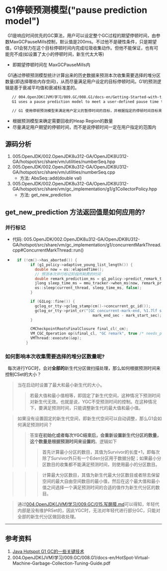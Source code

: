 # G1停顿预测模型("pause prediction model")
&nbsp;&nbsp;G1是响应时间优先的GC算法，用户可以设定整个GC过程的期望停顿时间，由参数MaxGCPauseMills控制，默认值是200ms。不过他不是硬性条件，只是期望值，G1会努力在这个目标停顿时间内完成垃圾收集动作。但他不能保证，也有可能完不成(如设置了太小的停顿时间，新生代太大等)
- 即期望停顿时间在 MaxGCPauseMills内

&nbsp;&nbsp;G1通过停顿预测模型统计计算出来的历史数据来预测本次收集需要选择的堆分区数量(即选择哪些内存空间)，从而尽量满足用户设定的目标停顿时间。G1的预测逻辑是基于衰减平均值和衰减标准差的。
```txt
   // 004.OpenJDK(JVM)学习/009.GC/008.G1/docs-en/Getting-Started-with-the-G1-Garbage-Collector.pdf
   G1 uses a pause prediction model to meet a user-defined pause time target and selects the number of regions to collect based on the specified pause time target.

   // G1 使用停顿预测模型来满足用户定义的暂停时间的目标，并根据指定的停顿时间目标来选择一定数量的区域去进行垃圾回收
```
- 根据预测模型来确定需要回收的Heap Region的数量
- 尽量满足用户期望的停顿时间，而不是说停顿时间一定在用户指定的范围内

## 源码分析
1. 005.OpenJDK/002.OpenJDK8u312-GA/OpenJDK8U312-GA/hotspot/src/share/vm/utilities/numberSeq.hpp
2. 005.OpenJDK/002.OpenJDK8u312-GA/OpenJDK8U312-GA/hotspot/src/share/vm/utilities/numberSeq.cpp
   - 方法: AbsSeq::add(double val)
3. 005.OpenJDK/002.OpenJDK8u312-GA/OpenJDK8U312-GA/hotspot/src/share/vm/gc_implementation/g1/g1CollectorPolicy.hpp
   - 方法: get_new_prediction

## get_new_prediction 方法返回值是如何应用的?
### 并行标记
- 代码: 005.OpenJDK/002.OpenJDK8u312-GA/OpenJDK8U312-GA/hotspot/src/share/vm/gc_implementation/g1/concurrentMarkThread.cpp#ConcurrentMarkThread::run()
- ```c
    if (!cm()->has_aborted()) {
          if (g1_policy->adaptive_young_list_length()) {
            double now = os::elapsedTime();
            // 预测本次并行标记阶段所耗费的时间
            double remark_prediction_ms = g1_policy->predict_remark_time_ms();
            jlong sleep_time_ms = mmu_tracker->when_ms(now, remark_prediction_ms);
            os::sleep(current_thread, sleep_time_ms, false);
          }

          if (G1Log::fine()) {
            gclog_or_tty->gclog_stamp(cm()->concurrent_gc_id());
            gclog_or_tty->print_cr("[GC concurrent-mark-end, %1.7lf secs]",
                                      mark_end_sec - mark_start_sec);
          }

          CMCheckpointRootsFinalClosure final_cl(_cm);
          VM_CGC_Operation op(&final_cl, "GC remark", true /* needs_pll */);
          VMThread::execute(&op);
        }
  ```

### 如何影响本次收集需要选择的堆分区数量呢?
&nbsp;&nbsp;每次进行YGC时，会对**全部的**新生代分区做扫描处理，那么如何根据预测时间来控制CSet的大小？
> 当在启动时设置了最大和最小新生代的大小。
>> 若最大值和最小值相等，即固定了新生代空间，这种情况下预测时间对新生代无效。也就是说，YGC不受预测时间的控制。在这种情况下，要满足预测时间，只能调整新生代的最大值和最小值。

> 如果没有设置固定的新生代空间，即新生代空间可以自动调整，那么G1会如何满足预测时间？
>> 答案**在初始化或者每次YGC结束后，会重新设置新生代分区的数量，这个数量是根据预测时间来设置的**。逻辑如下
>>> 首先计算最小分区的数目，其值为Survivor的长度+1，即每次除了Survivor外只有一个Eden分区用于数据分配；如果最小分区数目的收集都不能满足预测时间，则使用最小的分区数目。

>>> 计算最大分区数目，其值为新生代最大分区数目或者除去保留空间的最大自由空间数目的最小值，然后在这个最大值和最小值之间选择一个满足预测时间的合适的值作为新生代分区的数目。

> 通过[004.OpenJDK(JVM)学习/009.GC/015.写屏障.md](../../../004.OpenJDK(JVM)学习/009.GC/015.写屏障.md)可以得知，年轻代内部是没有维护RSet的，因此YGC时，无法对年轻代进行部分GC，只能对全部的新生代分区做回收处理。
---
## 参考资料
1. [Java Hotspot G1 GC的一些关键技术](https://tech.meituan.com/2016/09/23/g1.html)
2. 004.OpenJDK(JVM)学习/009.GC/008.G1/docs-en/HotSpot-Virtual-Machine-Garbage-Collection-Tuning-Guide.pdf